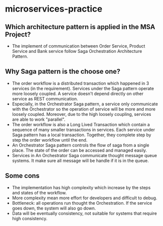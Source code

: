 # microservices-practice
## Which architecture pattern is applied in the MSA Project?
- The implement of communication between Order Service, Product Service and Bank service follow Saga Orchestration Architecture Pattern.
## Why Saga pattern is the choose one?
- The order workflow is a distributed transaction which happened in 3 services (in the requirement). Services under the Saga pattern operate more loosely coupled. A service doesn't depend directly on other service as REST communication. 
- Especially, in the Orchestrator Saga pattern, a service only communicate with the Orchestrator so the operation of service will be more and more loosely coupled. 
Moreover, due to the high loosely coupling, services are able to work "parallel".
- The order workflow is also a Long Lived Transaction which contain a sequence of many smaller transactions in services. Each service under Saga pattern has a local transaction. Together, they complete step by step the order workflow until the end.
- An Orchestrator Saga pattern controls the flow of saga from a single place. The state of the order can be accessed and managed easily.
- Services in An Orchestrator Saga communicate thought message queue systems. It make sure all message will be handle if it is in the queue.
## Some cons
- The implementation has high complexity which increase by the steps and states of the workflow.
- More complexity mean more effort for developers and difficult to debug.
- Bottleneck: all operations run thought the Orchestration. If the service goes down, the system will also go down.
- Data will be eventually consistency, not suitable for systems that require high consistency.